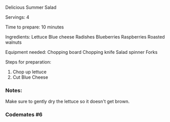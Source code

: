 Delicious Summer Salad

Servings: 
4

Time to prepare:
10 minutes

Ingredients:
Lettuce
Blue cheese
Radishes
Blueberries
Raspberries
Roasted walnuts

Equipment needed:
Chopping board 
Chopping knife
Salad spinner
Forks

Steps for preparation:
1. Chop up lettuce 
2. Cut Blue Cheese



### Notes:
Make sure to gently dry the lettuce so it doesn't get brown. 


### Codemates #6

